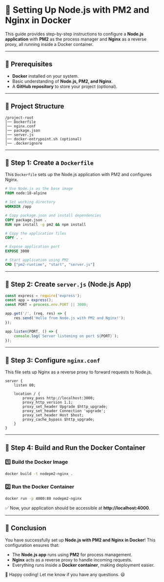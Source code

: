# 🚀 Setting Up Node.js with PM2 and Nginx in Docker

This guide provides step-by-step instructions to configure a **Node.js application** with **PM2** as the process manager and **Nginx** as a reverse proxy, all running inside a Docker container.

---

## 📌 Prerequisites
- **Docker** installed on your system.
- Basic understanding of **Node.js, PM2, and Nginx**.
- A **GitHub repository** to store your project (optional).

---

## 📝 Project Structure
```
/project-root
│── Dockerfile
│── nginx.conf
│── package.json
│── server.js
│── docker-entrypoint.sh (optional)
│── .dockerignore
```

---

## 📌 Step 1: Create a `Dockerfile`
This `Dockerfile` sets up the Node.js application with PM2 and configures Nginx.
```dockerfile
# Use Node.js as the base image
FROM node:18-alpine

# Set working directory
WORKDIR /app

# Copy package.json and install dependencies
COPY package.json .
RUN npm install -g pm2 && npm install

# Copy the application files
COPY . .

# Expose application port
EXPOSE 3000

# Start application using PM2
CMD ["pm2-runtime", "start", "server.js"]
```

---

## 📌 Step 2: Create `server.js` (Node.js App)
```javascript
const express = require('express');
const app = express();
const PORT = process.env.PORT || 3000;

app.get('/', (req, res) => {
    res.send('Hello from Node.js with PM2 and Nginx!');
});

app.listen(PORT, () => {
    console.log(`Server listening on port ${PORT}`);
});
```

---

## 📌 Step 3: Configure `nginx.conf`
This file sets up Nginx as a reverse proxy to forward requests to Node.js.
```nginx
server {
    listen 80;

    location / {
        proxy_pass http://localhost:3000;
        proxy_http_version 1.1;
        proxy_set_header Upgrade $http_upgrade;
        proxy_set_header Connection 'upgrade';
        proxy_set_header Host $host;
        proxy_cache_bypass $http_upgrade;
    }
}
```

---

## 📌 Step 4: Build and Run the Docker Container
### **1️⃣ Build the Docker Image**
```sh
docker build -t nodepm2-nginx .
```

### **2️⃣ Run the Docker Container**
```sh
docker run -p 4000:80 nodepm2-nginx
```
✅ Now, your application should be accessible at **http://localhost:4000**.

---

## 🎉 Conclusion
You have successfully set up **Node.js with PM2 and Nginx in Docker**! This configuration ensures that:
- The **Node.js app** runs using **PM2** for process management.
- **Nginx** acts as a reverse proxy to handle incoming requests.
- Everything runs inside a **Docker container**, making deployment easier.

🚀 Happy coding! Let me know if you have any questions. 😃

